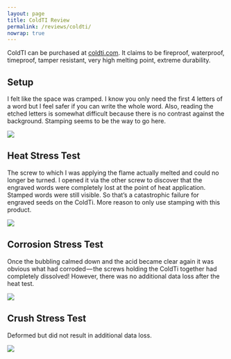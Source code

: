 ```yaml
---
layout: page
title: ColdTI Review
permalink: /reviews/coldti/
nowrap: true
---
```

ColdTI can be purchased at <a href="https://coldti.com/">coldti.com</a>. It claims to be fireproof, waterproof, timeproof, tamper resistant, very high melting point, extreme durability.

## Setup

I felt like the space was cramped. I know you only need the first 4 letters of a word but I feel safer if you can write the whole word. Also, reading the etched letters is somewhat difficult because there is no contrast against the background. Stamping seems to be the way to go here.

<img src="../../img/devices/coldti_new.jpeg" />

## Heat Stress Test

The screw to which I was applying the flame actually melted and could no longer be turned. I opened it via the other screw to discover that the engraved words were completely lost at the point of heat application. Stamped words were still visible. So that’s a catastrophic failure for engraved seeds on the ColdTi. More reason to only use stamping with this product.

<img src="../../img/devices/coldti_heat.jpeg" />

## Corrosion Stress Test

Once the bubbling calmed down and the acid became clear again it was obvious what had corroded — the screws holding the ColdTi together had completely dissolved! However, there was no additional data loss after the heat test.

<img src="../../img/devices/coldti_acid.jpeg" />

## Crush Stress Test

Deformed but did not result in additional data loss.

<img src="../../img/devices/coldti_crush.jpeg" />
